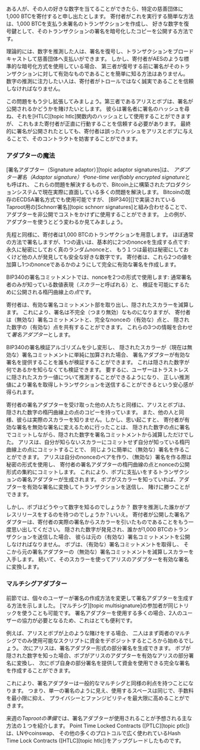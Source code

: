 ある人が、その人の好きな数字を当てることができたら、特定の慈善団体に1,000 BTCを寄付すると申し出たとします。
寄付者がこれを実行する簡単な方法は、1,000 BTCを支払う未署名のトランザクションを作成し、
好きな数字を復号鍵として、そのトランザクションの署名を暗号化したコピーを公開する方法です。

理論的には、数字を推測した人は、署名を復号し、トランザクションをブロードキャストして慈善団体へ支払いができます。
しかし、寄付者がAESのような標準的な暗号化方式を使用している場合、
第三者が復号する前に署名がそのトランザクションに対して有効なものであることを簡単に知る方法はありません。
数字の推測に注力したい人は、寄付者がトロールではなく誠実であることを信頼しなければなりません。

この問題をもう少し拡張してみましょう。第三者であるアリスとボブは、署名が公開されるかどうかを賭けたいとします。
彼らは署名者に署名のハッシュを尋ね、それを[HTLC][topic htlc]関数内のハッシュとして使用することができますが、
これもまた寄付者が正直に行動することを信頼する必要があります。
最終的に署名が公開されたとしても、寄付者は誤ったハッシュをアリスとボブに与えることで、そのコントラクトを妨害することができます。

### アダプターの魔法

[署名アダプター（Signature adaptor）][topic adaptor signatures]は、
*アダプター署名（Adaptor signature）*や*one-time verifiably encrypted signature*とも呼ばれ、
これらの問題を解決するもので、Bitcoin上に構築されたプロダクションシステムで現在実際に直面している多くの問題を解決します。
Bitcoinの既存のECDSA署名方式でも使用可能ですが、
[BIP340][]で実装されているTaproot用の[Schnorr署名][topic schnorr signatures]と組み合わせることで、
アダプターを非公開でコストをかけずに使用することができます。
上の例が、アダプターを使うとどう変わるか見てみましょう。

先程と同様に、寄付者は1,000 BTCのトランザクションを用意します。
ほぼ通常の方法で署名しますが、1つの違いは、基本的に2つのnonceを生成する点です:
永久に秘密にしておく真のランダムnonceと、
もう１つは最初は秘密にしておくけど他の人が発見しても安全な好きな数字です。
寄付者は、これら2つの値を加算し1つのnonceであるかのようにして完全に有効な署名を作成します。

BIP340の署名コミットメントでは、nonceを2つの形式で使用します:
通常署名者のみが知っている数値表現（*スカラー*と呼ばれる）と、
検証を可能にするために公開される楕円曲線上の*点*です。

寄付者は、有効な署名コミットメント部を取り出し、隠されたスカラーを減算します。
これにより、署名は不完全（つまり無効）なものになりますが、
寄付者は（無効な）署名コミットメントと、完全なnonceの（有効な）点と、
隠された数字の（有効な）点を共有することができます。
これらの3つの情報を合わせて*署名アダプター*とします。

BIP340の署名検証アルゴリズムを少し変形し、
隠されたスカラーが（現在は無効な）署名コミットメントに単純に加算された場合、
署名アダプターが有効な署名を提供することを誰もが検証することができます。
これは隠された数字が何であるかを知らなくても検証できます。
要するに、ユーザーはトラストレスに隠されたスカラー値について推測することができるようになり、
正しい推測値により署名を取得しトランザクションを送信することができるという安心感が得られます。

寄付者の署名アダプターを受け取った他の人たちと同様に、アリスとボブは、
隠された数字の楕円曲線上の点のコピーを持っています。
また、他の人と同様、彼らは実際のスカラーを知りません。しかし、思い起こすと、
寄付者が有効な署名を無効な署名に変えるために行ったことは、
隠された数字の点に署名でコミットしながら、隠された数字を署名コミットメントから減算しただけでした。
アリスは、自分が知らないスカラーにコミットせず自分が知っている楕円曲線上の点にコミットすることで、
同じように簡単に（無効な）署名を作ることができます。
アリスは自分のnonceのペアを作り、（無効な）署名を作る際は秘密の形式を使用し、
寄付者の署名アダプターの楕円曲線の点とnonceの公開形式の集約にコミットします。
これにより、ボブに支払いをするトランザクションの署名アダプターが生成されます。
ボブがスカラーを知っていれば、アダプターを有効な署名に変換してトランザクションを送信し、
賭けに勝つことができます。

しかし、ボブはどうやって数字を知るのでしょうか？
数字を推測した誰かがプレスリリースをするのを待つのでしょうか？いいえ。
寄付者が公開した署名アダプターは、寄付者の実際の署名からスカラーを引いたものであることをもう一度思い出してください。
隠された数字が発見され、誰かが1,000 BTCのトランザクションを送信した場合、
彼らは元の（有効な）署名コミットメントを公開しなければなりません。
ボブは、（有効な）署名コミットメントを取得し、
そこから元の署名アダプターの（無効な）署名コミットメントを減算しスカラーを入手します。
続いて、そのスカラーを使ってアリスのアダプターを有効な署名に変換します。

### マルチシグアダプター

前節では、個々のユーザーが署名の作成方法を変更して署名アダプターを生成する方法を示しました。
[マルチシグ][topic multisignature]の参加者が同じトリックを使うことも可能です。
署名アダプターを使用する多くの場合、2人のユーザーの協力が必要となるため、これはとても便利です。

例えば、アリスとボブが上のような賭けをする場合、
二人はまず両者のマルチシグでのみ使用可能なスクリプトに資金をデポジットするところから始めるでしょう。
次にアリスは、署名アダプター形式の部分署名を生成できます。
ボブが隠された数字を知った場合、ボブがアリスのアダプターを有効なアリスの部分署名に変換し、
次にボブ自身の部分署名を提供して資金を使用できる完全な署名を作成することができます。

これにより、署名アダプターは一般的なマルチシグと同様の利点を持つことになります。
つまり、単一の署名のように見え、使用するスペースは同じで、手数料を最小限に抑え、
プライバシーとファンジビリティを最大限に高めることができます。

来週の*Taprootの準備*では、署名アダプターが使用されることが予想される主な方法の１つを紹介します。
Point Time Locked Contracts ([PTLC][topic ptlc])は、LNやcoinswap、
その他の多くのプロトコルで広く使われているHash Time Lock Contracts ([HTLC][topic htlc])をアップグレードしたものです。
